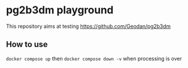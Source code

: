 # pg2b3dm playground

This repository aims at testing https://github.com/Geodan/pg2b3dm 

## How to use

`docker compose up` then `docker compose down -v` when processing is over
